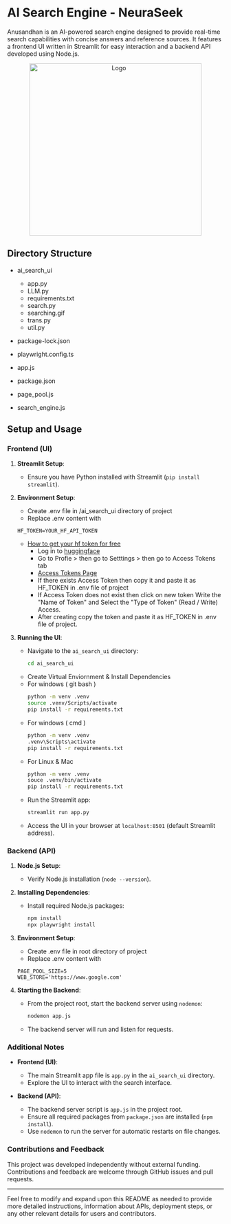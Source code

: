 # AI Search Engine - NeuraSeek

Anusandhan is an AI-powered search engine designed to provide real-time search capabilities with concise answers and reference sources. It features a frontend UI written in Streamlit for easy interaction and a backend API developed using Node.js.


<div align="center">
  <img src="ai_seacrh_ui/demo.png" alt="Logo" 
        width="400" align="center">
</div>


## Directory Structure

* ai_search_ui

    * app.py
    * LLM.py
    * requirements.txt
    * search.py
    * searching.gif
    * trans.py
    * util.py

* package-lock.json
* playwright.config.ts
* app.js
* package.json
* page_pool.js
* search_engine.js


## Setup and Usage

### Frontend (UI)

1. **Streamlit Setup**:
   - Ensure you have Python installed with Streamlit (`pip install streamlit`).

2. **Environment Setup**:
   - Create .env file in /ai_search_ui directory of project
   - Replace .env content with 
   ```
   HF_TOKEN=YOUR_HF_API_TOKEN
   ```
   - [How to get your hf token for free](https://huggingface.co/docs/hub/en/security-tokens)
      * Log in to [huggingface](https://huggingface.co/)
      * Go to Profie > then go to Setttings > then go to Access Tokens tab
      * [Access Tokens Page](https://huggingface.co/settings/tokens)
      * If there exists Access Token then copy it and paste it as HF_TOKEN in .env file of project
      * If Access Token does not exist then click on new token Write the "Name of Token" and Select the "Type of Token" (Read / Write) Access.
      * After creating copy the token and paste it as HF_TOKEN in .env file of project.


3. **Running the UI**:
   - Navigate to the `ai_search_ui` directory:
     ```sh
     cd ai_search_ui
     ```
   - Create Virtual Enviornment & Install Dependencies
   * For windows ( git bash )
        ```sh
        python -m venv .venv
        source .venv/Scripts/activate
        pip install -r requirements.txt
        ```
    * For windows ( cmd )
        ```sh
        python -m venv .venv
        .venv\Scripts\activate
        pip install -r requirements.txt
        ```
    * For Linux & Mac
        ```sh
        python -m venv .venv
        souce .venv/bin/activate
        pip install -r requirements.txt
        ```
   - Run the Streamlit app:
     ```sh
     streamlit run app.py
     ```
   - Access the UI in your browser at `localhost:8501` (default Streamlit address).

### Backend (API)

1. **Node.js Setup**:
   - Verify Node.js installation (`node --version`).

2. **Installing Dependencies**:
   - Install required Node.js packages:
     ```sh
     npm install
     npx playwright install
     ```
3. **Environment Setup**:
   - Create .env file in root directory of project
   - Replace .env content with 
   ```
   PAGE_POOL_SIZE=5
   WEB_STORE='https://www.google.com'
   ```

4. **Starting the Backend**:
   - From the project root, start the backend server using `nodemon`:
     ```sh
     nodemon app.js
     ```
   - The backend server will run and listen for requests.

### Additional Notes

- **Frontend (UI)**:
  - The main Streamlit app file is `app.py` in the `ai_search_ui` directory.
  - Explore the UI to interact with the search interface.

- **Backend (API)**:
  - The backend server script is `app.js` in the project root.
  - Ensure all required packages from `package.json` are installed (`npm install`).
  - Use `nodemon` to run the server for automatic restarts on file changes.

### Contributions and Feedback

This project was developed independently without external funding. Contributions and feedback are welcome through GitHub issues and pull requests.

---

Feel free to modify and expand upon this README as needed to provide more detailed instructions, information about APIs, deployment steps, or any other relevant details for users and contributors.

